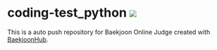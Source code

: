 # coding-test_python <img src="https://img.shields.io/badge/Python-3776AB?style=flat-square&logo=Python&logoColor=white"/>
This is a auto push repository for Baekjoon Online Judge created with [BaekjoonHub](https://github.com/BaekjoonHub/BaekjoonHub).
